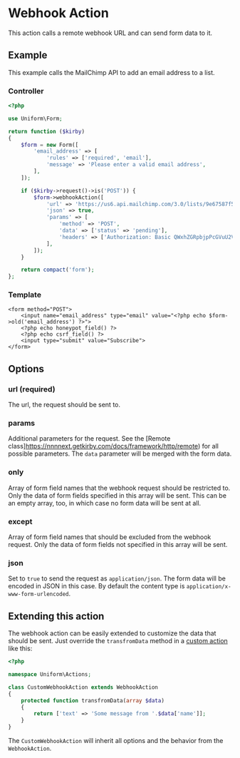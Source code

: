 # Webhook Action

This action calls a remote webhook URL and can send form data to it.

## Example

This example calls the MailChimp API to add an email address to a list.

### Controller

```php
<?php

use Uniform\Form;

return function ($kirby)
{
    $form = new Form([
        'email_address' => [
            'rules' => ['required', 'email'],
            'message' => 'Please enter a valid email address',
        ],
    ]);

    if ($kirby->request()->is('POST')) {
        $form->webhookAction([
            'url' => 'https://us6.api.mailchimp.com/3.0/lists/9e67587f52/members/',
            'json' => true,
            'params' => [
                'method' => 'POST',
                'data' => ['status' => 'pending'],
                'headers' => ['Authorization: Basic QWxhZGRpbjpPcGVuU2VzYW1l'],
            ],
        ]);
    }

    return compact('form');
};
```

### Template

```html+php
<form method="POST">
    <input name="email_address" type="email" value="<?php echo $form->old('email_address') ?>">
    <?php echo honeypot_field() ?>
    <?php echo csrf_field() ?>
    <input type="submit" value="Subscribe">
</form>
```

## Options

### url (required)

The url, the request should be sent to.

### params

Additional parameters for the request. See the [Remote class]https://nnnnext.getkirby.com/docs/framework/http/remote) for all possible parameters. The `data` parameter will be merged with the form data.

### only

Array of form field names that the webhook request should be restricted to. Only the data of form fields specified in this array will be sent. This can be an empty array, too, in which case no form data will be sent at all.

### except

Array of form field names that should be excluded from the webhook request. Only the data of form fields not specified in this array will be sent.

### json

Set to `true` to send the request as `application/json`. The form data will be encoded in JSON in this case. By default the content type is `application/x-www-form-urlencoded`.

## Extending this action

The webhook action can be easily extended to customize the data that should be sent. Just override the `transfromData` method in a [custom action](actions#custom-actions) like this:

```php
<?php

namespace Uniform\Actions;

class CustomWebhookAction extends WebhookAction
{
    protected function transfromData(array $data)
    {
        return ['text' => 'Some message from '.$data['name']];
    }
}
```

The `CustomWebhookAction` will inherit all options and the behavior from the `WebhookAction`.

